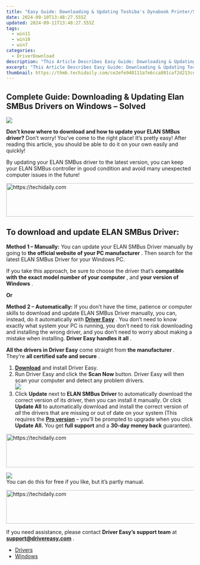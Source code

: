 ```yaml
---
title: "Easy Guide: Downloading & Updating Toshiba's Dynabook Printer/Scanner Drivers on Windows PCs"
date: 2024-09-10T13:48:27.555Z
updated: 2024-09-11T13:48:27.555Z
tags:
  - win11
  - win10
  - win7
categories:
  - DriverDownload
description: "This Article Describes Easy Guide: Downloading & Updating Toshiba's Dynabook Printer/Scanner Drivers on Windows PCs"
excerpt: "This Article Describes Easy Guide: Downloading & Updating Toshiba's Dynabook Printer/Scanner Drivers on Windows PCs"
thumbnail: https://thmb.techidaily.com/ce2efe940111a7e6cca801caf2d213cdd3c650dded56c51fea507b1e98fc61ee.jpg
---
```


## Complete Guide: Downloading & Updating Elan SMBus Drivers on Windows – Solved

![](https://images.drivereasy.com/wp-content/uploads/2019/01/Snap912-300x204.png)

 **Don’t know where to download and how to update your ELAN SMBus driver?** Don’t worry! You’ve come to the right place! It’s pretty easy! After reading this article, you should be able to do it on your own easily and quickly!

 By updating your ELAN SMBus driver to the latest version, you can keep your ELAN SMBus controller in good condition and avoid many unexpected computer issues in the future!





<!-- affiliate ads begin -->
<a href="https://appsumo.8odi.net/c/5597632/2123736/7443" target="_top" id="2123736">
  <img src="//a.impactradius-go.com/display-ad/7443-2123736" border="0" alt="https://techidaily.com" width="728" height="90"/>
</a>
<img height="0" width="0" src="https://appsumo.8odi.net/i/5597632/2123736/7443" style="position:absolute;visibility:hidden;" border="0" />
<!-- affiliate ads end -->




## **To download and update ELAN SMBus Driver:**

**Method 1 – Manually:**  You can update your ELAN SMBus Driver manually by going to **the official website of your PC manufacturer** . Then search for the latest ELAN SMBus Driver for your Windows PC.

 If you take this approach, be sure to choose the driver that’s **compatible with the exact model number of your computer** , and **your version of Windows** .

**Or**

**Method 2 – Automatically:**   If you don’t have the time, patience or computer skills to download and update ELAN SMBus Driver manually, you can, instead, do it automatically with **[Driver Easy](https://tools.techidaily.com/drivereasy/download/)**  .  You don’t need to know exactly what system your PC is running, you don’t need to risk downloading and installing the wrong driver, and you don’t need to worry about making a mistake when installing. **Driver Easy handles it all** .

**All the drivers in Driver Easy** come straight from **the manufacturer** . They‘re **all certified safe and secure** .

1. **[Download](https://tools.techidaily.com/drivereasy/download/)**  and install Driver Easy.
2. Run Driver Easy and click the **Scan Now**  button. Driver Easy will then scan your computer and detect any problem drivers.  
![](https://images.drivereasy.com/wp-content/uploads/2019/01/snap000265.png)
3. Click **Update**  next to **ELAN SMBus Driver** to automatically download the correct version of its driver, then you can install it manually. Or click **Update All**  to automatically download and install the correct version of _all_  the drivers that are missing or out of date on your system (This requires the **[Pro version](https://tools.techidaily.com/drivereasy/download/)**  – you’ll be prompted to upgrade when you click **Update All.** You get **full support**  and a **30-day money back**  guarantee).  




<!-- affiliate ads begin -->
<a href="https://aidotcom.pxf.io/c/5597632/2134502/19576" target="_top" id="2134502">
  <img src="//a.impactradius-go.com/display-ad/19576-2134502" border="0" alt="https://techidaily.com" width="672" height="90"/>
</a>
<img height="0" width="0" src="https://aidotcom.pxf.io/i/5597632/2134502/19576" style="position:absolute;visibility:hidden;" border="0" />
<!-- affiliate ads end -->




![](https://images.drivereasy.com/wp-content/uploads/2019/01/snap000266.png)  
 You can do this for free if you like, but it’s partly manual.  




<!-- affiliate ads begin -->
<a href="https://review-au.sjv.io/c/5597632/2135316/14409" target="_top" id="2135316">
  <img src="//a.impactradius-go.com/display-ad/14409-2135316" border="0" alt="https://techidaily.com" width="728" height="90"/>
</a>
<img height="0" width="0" src="https://review-au.sjv.io/i/5597632/2135316/14409" style="position:absolute;visibility:hidden;" border="0" />
<!-- affiliate ads end -->




 If you need assistance, please contact **Driver Easy’s support team** at [**support@drivereasy.com**](https://tools.techidaily.com/drivereasy/download/) .

* [Drivers](https://tools.techidaily.com/drivereasy/download/)
* [Windows](https://tools.techidaily.com/drivereasy/download/)

<ins class="adsbygoogle"
     style="display:block"
     data-ad-format="autorelaxed"
     data-ad-client="ca-pub-7571918770474297"
     data-ad-slot="1223367746"></ins>



<ins class="adsbygoogle"
     style="display:block"
     data-ad-client="ca-pub-7571918770474297"
     data-ad-slot="8358498916"
     data-ad-format="auto"
     data-full-width-responsive="true"></ins>










